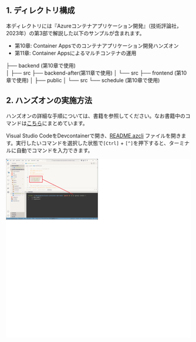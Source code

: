 ## 1. ディレクトリ構成
本ディレクトリには『Azureコンテナアプリケーション開発』（技術評論社，2023年）の第3部で解説した以下のサンプルが含まれます。

* 第10章: Container Appsでのコンテナアプリケーション開発ハンズオン
* 第11章: Container Appsによるマルチコンテナの運用

├── backend (第10章で使用)   
│   ├── src
├── backend-after(第11章で使用)
│   └── src
├── frontend (第10章で使用)
│   ├── public
│   └── src
└── schedule (第10章で使用)


## 2. ハンズオンの実施方法
ハンズオンの詳細な手順については、書籍を参照してください。なお書籍中のコマンドは[こちら](README.azcli)にまとめています。

Visual Studio CodeをDevcontainerで開き、[README.azcli](README.azcli) ファイルを開きます。実行したいコマンドを選択した状態で`[Ctrl]` + `[^]`を押下すると、ターミナルに自動でコマンドを入力できます。

![azurecli](azurecli.png)

